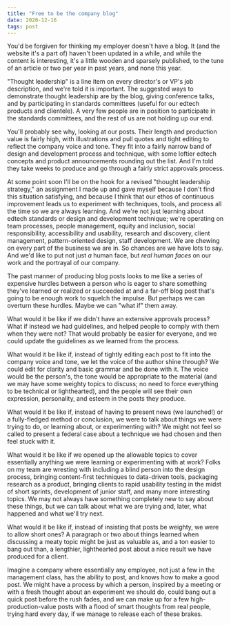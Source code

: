 ```yaml
---
title: "Free to be the company blog"
date: 2020-12-16
tags: post
---
```


You'd be forgiven for thinking my employer doesn't have a blog. It (and the website it's a part of) haven't been updated in a while, and while the content is interesting, it's a little wooden and sparsely published, to the tune of an article or two per year in past years, and none this year.

"Thought leadership" is a line item on every director's or VP's job description, and we're told it is important. The suggested ways to demonstrate thought leadership are by the blog, giving conference talks, and by participating in standards committees (useful for our edtech products and clientele). A very few people are in position to participate in the standards committees, and the rest of us are not holding up our end.

You'll probably see why, looking at our posts. Their length and production value is fairly high, with illustrations and pull quotes and tight editing to reflect the company voice and tone. They fit into a fairly narrow band of design and development process and technique, with some loftier edtech concepts and product announcements rounding out the list. And I'm told they take weeks to produce and go through a fairly strict approvals process.

At some point soon I'll be on the hook for a revised "thought leadership strategy," an assignment I made up and gave myself because I don't find this situation satisfying, and because I think that our ethos of continuous improvement leads us to experiment with techniques, tools, and process all the time so we are always learning. And we're not just learning about edtech standards or design and development technique; we're operating on team processes, people management, equity and inclusion, social responsibility, accessibility and usability, research and discovery, client management, pattern-oriented design, staff development. We are chewing on every part of the business we are in. So chances are we have lots to say. And we'd like to put not just _a_ human face, but _real human faces_ on our work and the portrayal of our company.

The past manner of producing blog posts looks to me like a series of expensive hurdles between a person who is eager to share something they've learned or realized or succeeded at and a far-off blog post that's going to be enough work to squelch the impulse. But perhaps we can overturn these hurdles. Maybe we can "what if" them away.

What would it be like if we didn't have an extensive approvals process? What if instead we had guidelines, and helped people to comply with them when they were not? That would probably be easier for everyone, and we could update the guidelines as we learned from the process.

What would it be like if, instead of tightly editing each post to fit into the company voice and tone, we let the voice of the author shine through? We could edit for clarity and basic grammar and be done with it. The voice would be the person's, the tone would be appropriate to the material (and we may have some weighty topics to discuss; no need to force everything to be technical or lighthearted), and the people will see their own expression, personality, and esteem in the posts they produce.

What would it be like if, instead of having to present news (we launched!) or a fully-fledged method or conclusion, we were to talk about things we were trying to do, or learning about, or experimenting with? We might not feel so called to present a federal case about a technique we had chosen and then feel stuck with it.

What would it be like if we opened up the allowable topics to cover essentially anything we were learning or experimenting with at work? Folks on my team are wresting with including a blind person into the design process, bringing content-first techniques to data-driven tools, packaging research as a product, bringing clients to rapid usability testing in the midst of short sprints, development of junior staff, and many more interesting topics. We may not always have something completely new to say about these things, but we can talk about what we are trying and, later, what happened and what we'll try next.

What would it be like if, instead of insisting that posts be weighty, we were to allow short ones? A paragraph or two about things learned when discussing a meaty topic might be just as valuable as, and a ton easier to bang out than, a lengthier, lighthearted post about a nice result we have produced for a client.

Imagine a company where essentially any employee, not just a few in the management class, has the ability to post, and knows how to make a good post. We might have a process by which a person, inspired by a meeting or with a fresh thought about an experiment we should do, could bang out a quick post before the rush fades, and we can make up for a few high-production-value posts with a flood of smart thoughts from real people, trying hard every day, if we manage to release each of these brakes.
